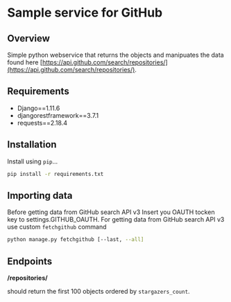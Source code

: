 # Sample service for GitHub

## Overview

Simple python webservice that returns the objects and manipuates the data found
here [https://api.github.com/search/repositories/](https://api.github.com/search/repositories/).


## Requirements

* Django==1.11.6
* djangorestframework==3.7.1
* requests==2.18.4

## Installation

Install using `pip`...
```bash
pip install -r requirements.txt
```
## Importing data
Before getting data from GitHub search API v3 Insert you OAUTH tocken key to
settings.GITHUB_OAUTH.
For getting data from GitHub search API v3 use custom `fetchgithub` command

```bash
python manage.py fetchgithub [--last, --all]

```

## Endpoints

**/repositories/**

should return the first 100 objects ordered by `stargazers_count`.
